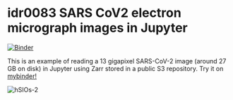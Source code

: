 # idr0083 SARS CoV2 electron micrograph images in Jupyter

[![Binder](https://mybinder.org/badge_logo.svg)](https://mybinder.org/v2/gh/manics/idr0083-sars-cov2-notebook/master?urlpath=lab/tree/idr0083-sars-cov2.ipynb)

This is an example of reading a 13 gigapixel SARS-CoV-2 image (around 27 GB on disk) in Jupyter using Zarr stored in a public S3 repository. Try it on [mybinder!](https://mybinder.org/v2/gh/manics/idr0083-sars-cov2-notebook/master?urlpath=lab/tree/idr0083-sars-cov2.ipynb)

![hSIOs-2](output.gif)
